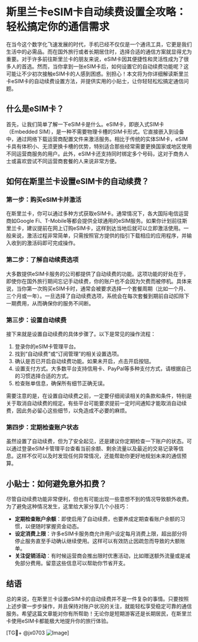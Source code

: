 # 斯里兰卡eSIM卡自动续费设置全攻略：轻松搞定你的通信需求

在当今这个数字化飞速发展的时代，手机已经不仅仅是一个通讯工具，它更是我们生活中的必需品。而在国外旅行或者长期居住时，选择合适的通信方案就显得尤为重要。对于许多前往斯里兰卡的朋友来说，eSIM卡因其便捷性和灵活性成为了很多人的首选。然而，当你拿到一张eSIM卡后，如何设置它的自动续费功能呢？这可能让不少初次接触eSIM卡的人感到困惑。别担心！本文将为你详细解读斯里兰卡eSIM卡的自动续费设置方法，并提供实用的小贴士，让你轻轻松松搞定通信问题。

## 什么是eSIM卡？

首先，让我们简单了解一下eSIM卡是什么。eSIM卡，即嵌入式SIM卡（Embedded SIM），是一种不需要物理卡槽的SIM卡形式。它直接嵌入到设备中，通过网络下载运营商配置文件来激活服务。相比于传统的实体SIM卡，eSIM卡具有体积小、无须更换卡槽的优势，特别适合那些经常需要更换国家或地区使用不同运营商服务的用户。此外，eSIM卡还支持同时绑定多个号码，这对于商务人士或喜欢尝试不同运营商套餐的人来说非常方便。

## 如何在斯里兰卡设置eSIM卡的自动续费？

### 第一步：购买eSIM卡并激活

在斯里兰卡，你可以通过多种方式获取eSIM卡。通常情况下，各大国际电信运营商如Google Fi、T-Mobile等都会提供全球通用的eSIM服务。如果你计划前往斯里兰卡，建议提前在网上订购eSIM卡，这样到达当地后就可以立即激活使用。一般来说，激活过程非常简单，只需按照官方提供的指引下载相应的应用程序，并输入收到的激活码即可完成操作。

### 第二步：了解自动续费选项

大多数提供eSIM卡服务的公司都提供了自动续费的功能。这项功能的好处在于，即使你在国外旅行期间忘记手动续费，你的账户也不会因为欠费而被停机。具体来说，当你第一次购买eSIM卡时，通常会被要求选择一个套餐周期（比如一个月、三个月或一年）。一旦选择了自动续费选项，系统会在每次套餐到期前自动扣除下一期费用，从而确保你的服务不间断。

### 第三步：设置自动续费

接下来就是设置自动续费的具体步骤了。以下是常见的操作流程：

1. 登录你的eSIM卡管理平台。
2. 找到“自动续费”或“订阅管理”的相关设置选项。
3. 确认是否已开启自动续费功能。如果未开启，点击开启按钮。
4. 设置支付方式。大多数平台支持信用卡、PayPal等多种支付方式，请根据自己的习惯选择合适的方式。
5. 检查账单信息，确保所有细节正确无误。

需要注意的是，在设置自动续费之前，一定要仔细阅读相关的条款和条件，特别是关于取消自动续费的规定。有些平台可能要求提前一定时间通知才能取消自动续费，因此务必留心这些细节，以免造成不必要的麻烦。

### 第四步：定期检查账户状态

虽然设置了自动续费，但为了安全起见，还是建议你定期检查一下账户的状态。可以通过登录eSIM卡管理平台查看当前余额、剩余流量以及最近的交易记录等信息。这样不仅可以及时发现任何异常情况，还能帮助你更好地规划未来的通信预算。

## 小贴士：如何避免意外扣费？

尽管自动续费功能非常便利，但也有可能出现一些意想不到的情况导致额外收费。为了避免这种情况发生，这里给大家分享几个小技巧：

- **定期检查账户余额**：即使启用了自动续费，也要养成定期查看账户余额的习惯，以便随时掌握资金动态。
- **设定消费上限**：许多eSIM卡服务商允许用户设定每月消费上限，超出部分将停止服务直至手动确认继续使用。这样可以有效防止因疏忽而导致的大额账单。
- **关注促销活动**：有时候运营商会推出限时优惠活动，比如赠送额外流量或是减免部分费用。留意这些信息可以帮助你节省开支。

## 结语

总的来说，在斯里兰卡设置eSIM卡的自动续费并不是一件复杂的事情。只要按照上述步骤一步步操作，并且保持对账户状况的关注，就能轻松享受稳定可靠的通信服务。希望这篇文章能对你有所帮助！无论你是短期游客还是长期居民，在斯里兰卡使用eSIM卡都能极大地提升你的旅行体验。

[TG💪+ @jx0703 ![Image](https://github.com/user-attachments/assets/dbca1d08-cadb-493c-b0ec-ad6f7a83f270)]